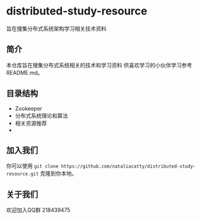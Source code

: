 # distributed-study-resource
旨在搜集分布式系统架构学习相关技术资料

## 简介 ##

本仓库旨在搜集分布式系统相关的技术和学习资料 供喜欢学习的小伙伴学习参考 README.md。

## 目录结构 ##

+ Zookeeper
+ 分布式系统理论和算法
+ 相关资源推荐
+ 

## 加入我们 ##

你可以使用 `git clone https://github.com/nataliacatty/distributed-study-resource.git` 克隆到你本地。

## 关于我们 ##

欢迎加入QQ群  218439475

